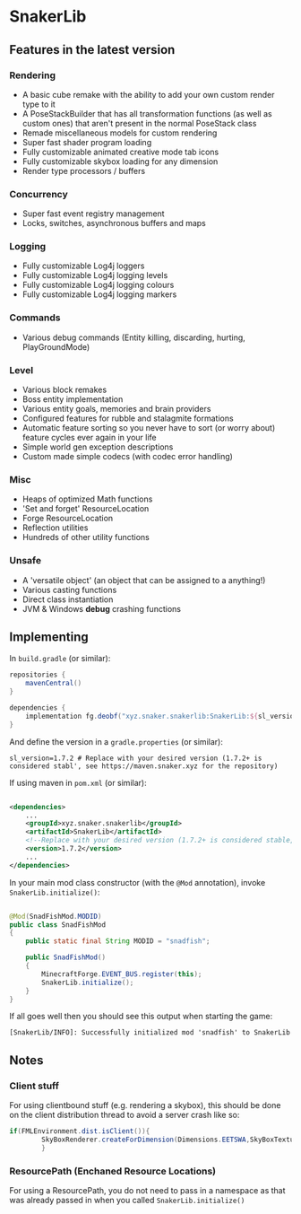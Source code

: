 # SnakerLib

## Features in the latest version

### Rendering

- A basic cube remake with the ability to add your own custom render type to it
- A PoseStackBuilder that has all transformation functions (as well as custom ones) that aren't present in the normal
  PoseStack class
- Remade miscellaneous models for custom rendering
- Super fast shader program loading
- Fully customizable animated creative mode tab icons
- Fully customizable skybox loading for any dimension
- Render type processors / buffers

### Concurrency

- Super fast event registry management
- Locks, switches, asynchronous buffers and maps

### Logging

- Fully customizable Log4j loggers
- Fully customizable Log4j logging levels
- Fully customizable Log4j logging colours
- Fully customizable Log4j logging markers

### Commands

- Various debug commands (Entity killing, discarding, hurting, PlayGroundMode)

### Level

- Various block remakes
- Boss entity implementation
- Various entity goals, memories and brain providers
- Configured features for rubble and stalagmite formations
- Automatic feature sorting so you never have to sort (or worry about) feature cycles ever again in your life
- Simple world gen exception descriptions
- Custom made simple codecs (with codec error handling)

### Misc

- Heaps of optimized Math functions
- 'Set and forget' ResourceLocation
- Forge ResourceLocation
- Reflection utilities
- Hundreds of other utility functions

### Unsafe

- A 'versatile object' (an object that can be assigned to a anything!)
- Various casting functions
- Direct class instantiation
- JVM & Windows **debug** crashing functions

## Implementing

In `build.gradle` (or similar):

```gradle
repositories {
    mavenCentral()
}

dependencies {
    implementation fg.deobf("xyz.snaker.snakerlib:SnakerLib:${sl_version}")
}
```

And define the version in a `gradle.properties` (or similar):

```properties
sl_version=1.7.2 # Replace with your desired version (1.7.2+ is considered stabl', see https://maven.snaker.xyz for the repository)
```

If using maven in `pom.xml` (or similar):

```xml

<dependencies>
    ...
    <groupId>xyz.snaker.snakerlib</groupId>
    <artifactId>SnakerLib</artifactId>
    <!--Replace with your desired version (1.7.2+ is considered stable, see https://maven.snaker.xyz for the repository)-->
    <version>1.7.2</version>
    ...
</dependencies>
```

In your main mod class constructor (with the `@Mod` annotation), invoke `SnakerLib.initialize()`:

```java

@Mod(SnadFishMod.MODID)
public class SnadFishMod
{
    public static final String MODID = "snadfish";

    public SnadFishMod()
    {
        MinecraftForge.EVENT_BUS.register(this);
        SnakerLib.initialize();
    }
}
```

If all goes well then you should see this output when starting the game:

```log
[SnakerLib/INFO]: Successfully initialized mod 'snadfish' to SnakerLib
```

## Notes

### Client stuff

For using clientbound stuff (e.g. rendering a skybox), this should be done on the client distribution thread to avoid a
server crash like so:

```java
if(FMLEnvironment.dist.isClient()){
        SkyBoxRenderer.createForDimension(Dimensions.EETSWA,SkyBoxTexture::new);
        }
```

### ResourcePath (Enchaned Resource Locations)

For using a ResourcePath, you do not need to pass in a namespace as that was already passed in when you
called `SnakerLib.initialize()`